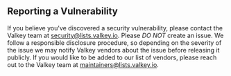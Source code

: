 ## Reporting a Vulnerability

If you believe you've discovered a security vulnerability, please contact the Valkey team at security@lists.valkey.io.
Please *DO NOT* create an issue.
We follow a responsible disclosure procedure, so depending on the severity of the issue we may notify Valkey vendors about the issue before releasing it publicly.
If you would like to be added to our list of vendors, please reach out to the Valkey team at maintainers@lists.valkey.io.